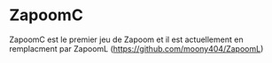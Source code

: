 
# ZapoomC

ZapoomC est le premier jeu de Zapoom et il est actuellement en remplacment par ZapoomL (https://github.com/moony404/ZapoomL)
